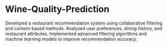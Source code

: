 # Wine-Quality-Prediction
Developed a restaurant recommendation system using collaborative filtering and content-based methods. Analyzed user preferences, dining history, and restaurant attributes. Implemented advanced filtering algorithms and machine learning models to improve recommendation accuracy.

